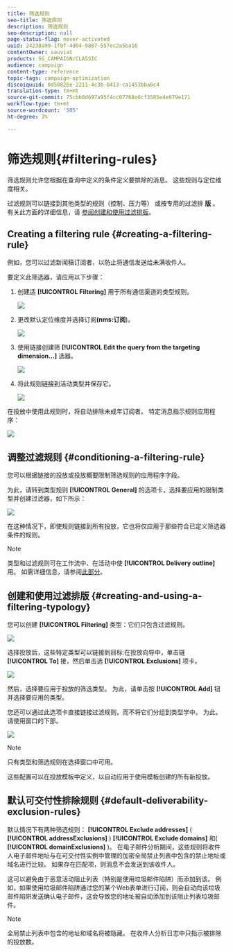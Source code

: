```yaml
---
title: 筛选规则
seo-title: 筛选规则
description: 筛选规则
seo-description: null
page-status-flag: never-activated
uuid: 24238a99-1f0f-4d04-9807-557ec2a5ba16
contentOwner: sauviat
products: SG_CAMPAIGN/CLASSIC
audience: campaign
content-type: reference
topic-tags: campaign-optimization
discoiquuid: 0d50826e-2211-4c3b-8413-ca1453bba6c4
translation-type: tm+mt
source-git-commit: 75cbb8d697a95f4cc07768e6cf3585e4e079e171
workflow-type: tm+mt
source-wordcount: '505'
ht-degree: 3%

---
```



# 筛选规则{#filtering-rules}

筛选规则允许您根据在查询中定义的条件定义要排除的消息。 这些规则与定位维度相关。

过滤规则可以链接到其他类型的规则（控制、压力等） 或按专用的过滤排 **版** 。 有关此方面的详细信息，请 [参阅创建和使用过滤排版](#creating-and-using-a-filtering-typology)。

## Creating a filtering rule {#creating-a-filtering-rule}

例如，您可以过滤新闻稿订阅者，以防止将通信发送给未满收件人。

要定义此筛选器，请应用以下步骤：

1. 创建适 **[!UICONTROL Filtering]** 用于所有通信渠道的类型规则。

   ![](assets/campaign_opt_create_filter_01.png)

1. 更改默认定位维度并选择订阅&#x200B;**(nms:订阅**)。

   ![](assets/campaign_opt_create_filter_02.png)

1. 使用链接创建筛 **[!UICONTROL Edit the query from the targeting dimension...]** 选器。

   ![](assets/campaign_opt_create_filter_03.png)

1. 将此规则链接到活动类型并保存它。

   ![](assets/campaign_opt_create_filter_04.png)

在投放中使用此规则时，将自动排除未成年订阅者。 特定消息指示规则应用程序：

![](assets/campaign_opt_create_filter_05.png)

## 调整过滤规则 {#conditioning-a-filtering-rule}

您可以根据链接的投放或投放概要限制筛选规则的应用程序字段。

为此，请转到类型规则 **[!UICONTROL General]** 的选项卡，选择要应用的限制类型并创建过滤器，如下所示：

![](assets/campaign_opt_create_filter_06.png)

在这种情况下，即使规则链接到所有投放，它也将仅应用于那些符合已定义筛选器条件的规则。

>[!NOTE]
>
>类型和过滤规则可在工作流中、在活动中使 **[!UICONTROL Delivery outline]** 用。 如需详细信息，请参阅[此部分](../../workflow/using/delivery-outline.md)。

## 创建和使用过滤排版 {#creating-and-using-a-filtering-typology}

您可以创建 **[!UICONTROL Filtering]** 类型：它们只包含过滤规则。

![](assets/campaign_opt_create_typo_filtering.png)

选择投放后，这些特定类型可以链接到目标:在投放向导中，单击链 **[!UICONTROL To]** 接，然后单击选 **[!UICONTROL Exclusions]** 项卡。

![](assets/campaign_opt_apply_typo_filtering.png)

然后，选择要应用于投放的筛选类型。 为此，请单击按 **[!UICONTROL Add]** 钮并选择要应用的类型。

您还可以通过此选项卡直接链接过滤规则，而不将它们分组到类型学中。 为此，请使用窗口的下部。

![](assets/campaign_opt_select_typo_filtering.png)

>[!NOTE]
>
>只有类型和筛选规则在选择窗口中可用。
>
>这些配置可以在投放模板中定义，以自动应用于使用模板创建的所有新投放。


## 默认可交付性排除规则 {#default-deliverability-exclusion-rules}

默认情况下有两种筛选规则： **[!UICONTROL Exclude addresses]** ( **[!UICONTROL addressExclusions]** ) **[!UICONTROL Exclude domains]** 和( **[!UICONTROL domainExclusions]** )。 在电子邮件分析期间，这些规则将收件人电子邮件地址与在可交付性实例中管理的加密全局禁止列表中包含的禁止地址或域名进行比较。 如果存在匹配项，则消息不会发送到该收件人。

这可以避免由于恶意活动阻止列表（特别是使用垃圾邮件陷阱）而添加到该。 例如，如果使用垃圾邮件陷阱通过您的某个Web表单进行订阅，则会自动向该垃圾邮件陷阱发送确认电子邮件，这会导致您的地址被自动添加到该阻止列表垃圾邮件。

>[!NOTE]
>
>全局禁止列表中包含的地址和域名将被隐藏。 在收件人分析日志中只指示被排除的投放数。

